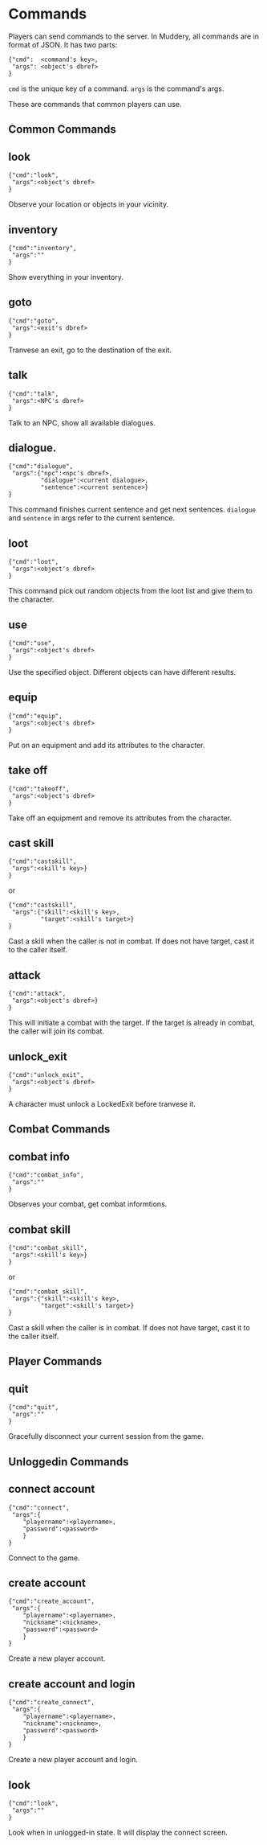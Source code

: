 Commands
===

Players can send commands to the server. In Muddery, all commands are in format of JSON. It has two parts:
```
{"cmd":  <command's key>,
 "args": <object's dbref>
}
```

`cmd` is the unique key of a command. `args` is the command's args.

These are commands that common players can use.

Common Commands
---

## look
```
{"cmd":"look",
 "args":<object's dbref>
}
```
Observe your location or objects in your vicinity.


## inventory
```
{"cmd":"inventory",
 "args":""
}
```
Show everything in your inventory.


## goto
```
{"cmd":"goto",
 "args":<exit's dbref>
}
```
Tranvese an exit, go to the destination of the exit.


## talk
```
{"cmd":"talk",
 "args":<NPC's dbref>
}
```
Talk to an NPC, show all available dialogues.


## dialogue.
```
{"cmd":"dialogue",
 "args":{"npc":<npc's dbref>,
         "dialogue":<current dialogue>,
         "sentence":<current sentence>}
}
```
This command finishes current sentence and get next sentences.
`dialogue` and `sentence` in args refer to the current sentence.


## loot
```
{"cmd":"loot",
 "args":<object's dbref>
}
```
This command pick out random objects from the loot list and give them to the character.


## use
```
{"cmd":"use",
 "args":<object's dbref>
}
```
Use the specified object.
Different objects can have different results.


## equip
```
{"cmd":"equip",
 "args":<object's dbref>
}
```
Put on an equipment and add its attributes to the character.


## take off
```
{"cmd":"takeoff",
 "args":<object's dbref>
}
```
Take off an equipment and remove its attributes from the character.


## cast skill
```
{"cmd":"castskill",
 "args":<skill's key>}
}
```
or
```
{"cmd":"castskill",
 "args":{"skill":<skill's key>,
         "target":<skill's target>}
}
```
Cast a skill when the caller is not in combat. If does not have target, cast it to the caller itself.


## attack
```
{"cmd":"attack",
 "args":<object's dbref>}
}
```
This will initiate a combat with the target. If the target is already in combat, the caller will join its combat.


## unlock_exit
```
{"cmd":"unlock_exit",
 "args":<object's dbref>
}
```
A character must unlock a LockedExit before tranvese it.


Combat Commands
---

## combat info
```
{"cmd":"combat_info",
 "args":""
}
```
Observes your combat, get combat informtions.


## combat skill
```
{"cmd":"combat_skill",
 "args":<skill's key>}
}
```
or
```
{"cmd":"combat_skill",
 "args":{"skill":<skill's key>,
         "target":<skill's target>}
}
```
Cast a skill when the caller is in combat. If does not have target, cast it to the caller itself.


Player Commands
---

## quit
```
{"cmd":"quit",
 "args":""
}
```
Gracefully disconnect your current session from the game.


Unloggedin Commands
---

## connect account
```
{"cmd":"connect",
 "args":{
    "playername":<playername>,
    "password":<password>
    }
}
```
Connect to the game.


## create account
```
{"cmd":"create_account",
 "args":{
    "playername":<playername>,
    "nickname":<nickname>,
    "password":<password>
    }
}
```
Create a new player account.


## create account and login
```
{"cmd":"create_connect",
 "args":{
    "playername":<playername>,
    "nickname":<nickname>,
    "password":<password>
    }
}
```
Create a new player account and login.


## look
```
{"cmd":"look",
 "args":""
}
```
Look when in unlogged-in state. It will display the connect screen.
